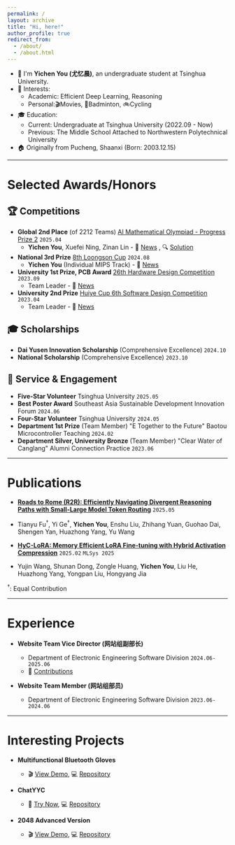 ```yaml
---
permalink: /
layout: archive
title: "Hi, here!"
author_profile: true
redirect_from: 
  - /about/
  - /about.html
---
```


- 🌱 I'm **Yichen You (尤忆晨)**, an undergraduate student at Tsinghua University.
- 🌟 Interests:
  - Academic: Efficient Deep Learning, Reasoning
  - Personal:🎬Movies, 🏸Badminton, 🚲Cycling
- 🎓 Education:
  - Current: Undergraduate at Tsinghua University (2022.09 - Now)
  - Previous: The Middle School Attached to Northwestern Polytechnical University
- 🏠 Originally from Pucheng, Shaanxi (Born: 2003.12.15)

---

Selected Awards/Honors
======
## 🏆 Competitions
* **Global 2nd Place** (of 2212 Teams) [AI Mathematical Olympiad - Progress Prize 2](https://www.kaggle.com/c/ai-mathematical-olympiad-progress-prize-2/leaderboard) `2025.04` 
  - **Yichen You**, Xuefei Ning, Zinan Lin - 📰 [News](https://www.ee.tsinghua.edu.cn/info/1076/4772.htm) , 🔍 [Solution](https://github.com/imagination-research/aimo2)
* **National 3rd Prize** [8th Loongson Cup](https://github.com/youyc22/NSCSCC-2024) `2024.08` 
  - **Yichen You** (Individual MIPS Track) - 📰 [News](https://mp.weixin.qq.com/s/WrGF93INFiRkWq-QFNN5Fw)
* **University 1st Prize, PCB Award** [26th Hardware Design Competition](https://github.com/youyc22/Multifunctional) `2023.09` 
  - Team Leader - 📰 [News](https://mp.weixin.qq.com/s/8QOI3A0y5AwDCjiJlUPlKg)
* **University 2nd Prize** [Huiye Cup 6th Software Design Competition](https://github.com/youyc22/EESDC6-2048-Advanced-Version) `2023.04` 
  - Team Leader - 📰 [News](https://mp.weixin.qq.com/s/otvZaQZ0x-VxUVQKZWPpxg)



## 🎓 Scholarships
* **Dai Yusen Innovation Scholarship** (Comprehensive Excellence) `2024.10`
* **National Scholarship** (Comprehensive Excellence) `2023.10`

## 🌟 Service & Engagement
* **Five-Star Volunteer** Tsinghua University `2025.05`
* **Best Poster Award** Southeast Asia Sustainable Development Innovation Forum `2024.06`
* **Four-Star Volunteer** Tsinghua University `2024.05`
* **Department 1st Prize** (Team Member) "E Together to the Future" Baotou Microcontroller Teaching `2024.02`
* **Department Silver, University Bronze** (Team Member) "Clear Water of Canglang" Alumni Connection Practice `2023.06`

---

Publications
======
* **[Roads to Rome (R2R): Efficiently Navigating Divergent Reasoning Paths with Small-Large Model Token Routing](https://arxiv.org/abs/2505.21600)** `2025.05` 
<!-- `arXiv` -->
<!-- <span style="background: linear-gradient(90deg, #0066cc, #4d94ff); color: white; padding: 2px 8px; border-radius: 4px; font-size: 0.85em; font-weight: 400;">`arXiv`</span> -->
  * Tianyu Fu<sup>†</sup>, Yi Ge<sup>†</sup>, **Yichen You**, Enshu Liu, Zhihang Yuan, Guohao Dai, Shengen Yan, Huazhong Yang, Yu Wang

* **[HyC-LoRA: Memory Efficient LoRA Fine-tuning with Hybrid Activation Compression](https://mlsys.org/virtual/2025/poster/3254)** `2025.02` 
`MLSys 2025`
<!-- <span style="background: linear-gradient(90deg, #0066cc, #4d94ff); color: white; padding: 1.5px 8px; border-radius: 4px; font-size: 0.85em; font-weight: 400;">`MLSys 2025`</span> -->
  * Yujin Wang, Shunan Dong, Zongle Huang, **Yichen You**, Liu He, Huazhong Yang, Yongpan Liu, Hongyang Jia

<sup>†</sup>: Equal Contribution

---

Experience
======
* **Website Team Vice Director (网站组副部长)** 
  - Department of Electronic Engineering Software Division `2024.06-2025.06`
  - 🔗 [Contributions](https://github.com/eesast/web/commits?author=youyc22)

* **Website Team Member (网站组部员)** 
  - Department of Electronic Engineering Software Division `2023.06-2024.06`
  <!-- - Participated in the development/upgrade of nearly 10 web pages including arena system, data analysis, admin panel, and course evaluation system -->

---

Interesting Projects
======

* **Multifunctional Bluetooth Gloves**
  - 🎬 [View Demo](https://www.bilibili.com/video/BV15vhNeVEf2/), 💻 [Repository](https://github.com/youyc22/Multifunctional)

* **ChatYYC**
  - 🚀 [Try Now](https://youyc22.github.io/ChatYYC/), 💻 [Repository](https://github.com/youyc22/ChatYYC)

* **2048 Advanced Version**
  - 🎬 [View Demo](https://www.bilibili.com/video/BV15k4y1a79S), 💻 [Repository](https://github.com/youyc22/EESDC6-2048-Advanced-Version)
